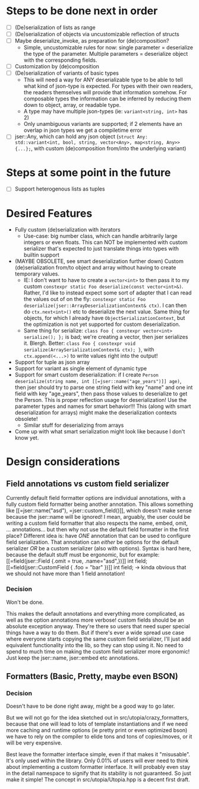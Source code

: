 # Steps to be done next in order

- [ ] (De)serialization of lists as range
- [ ] (De)serialization of objects via uncustomizable reflection of structs
- [ ] Maybe deserialize_invoke, as preparation for (de)composition?
    - Simple, uncustomizable rules for now: single parameter = deserialize the type of the parameter. Multiple parameters = deserialize object with the corresponding fields.
- [ ] Customization by (de)composition
- [ ] (De)serialization of variants of basic types
    - This will need a way for ANY deserializable type to be able to tell what kind of json-type is expected. For types with their own readers, the readers themselves will provide that information somehow. For composable types the information can be inferred by reducing them down to object, array, or readable type.
    - A type may have multiple json-types (ie: `variant<string, int>` has 2)
    - Only unambiguous variants are supported; if 2 elements have an overlap in json types we get a compiletime error
- [ ] jser::Any, which can hold any json object (`struct Any: std::variant<int, bool, string, vector<Any>, map<string, Any>> {...};`, with custom (de)composition from/into the underlying variant)

# Steps at some point in the future

- [ ] Support heterogenous lists as tuples

# Desired Features

- Fully custom (de)serialization with iterators
    - Use-case: big number class, which can handle arbitrarily large integers or even floats. This can NOT be implemented with custom serializer that's expected to just translate things into types with builtin support
- (MAYBE OBSOLETE, see smart deserialization further down) Custom (de)serialization from/to object and array without having to create temporary values.
    - IE: I don't want to have to create a `vector<int>` to then pass it to my custom `constexpr static Foo deserialize(const vector<int>&)`. Rather, I'd like to instead expect some sort of adapter that I can read the values out of on the fly: `constexpr static Foo deserialize(jser::ArrayDeserializationContext& ctx)`. I can then do `ctx.next<int>()` etc to deserialize the next value. Same thing for objects, for which I already have `ObjectSerializationContext`, but the optimization is not yet supported for custom deserialization.
    - Same thing for serialize: `class Foo { constexpr vector<int> serialize(); };` is bad; we're creating a vector, then jser serializes it. Blergh. Better: `class Foo { constexpr void serialize(ArraySerializationContext& ctx); }`, with `ctx.append(<...>)` to write values right into the output!
- Support for tuple as json array
- Support for variant as single element of dynamic type
- Support for smart custom deserialization: if I create `Person deserialize(string name, int [[=jser::name("age_years")]] age)`, then jser should try to parse one string field with key "name" and one int field with key "age_years", then pass those values to deserialize to get the Person. This is proper reflection usage for deserialization! Use the parameter types and names for smart behavior!!! This (along with smart deserialization for arrays) might make the deserialization contexts obsolete!
    - Similar stuff for deserializing from arrays
- Come up with what smart serialization might look like because I don't know yet.

# Design considerations

## Field annotations vs custom field serializer

Currently default field formatter options are individual annotations, with a fully custom field formatter being another annotation.
This allows something like [[=jser::name("asd"), =jser::custom_field(<formatter>)]], which doesn't make sense because the jser::name will be ignored!
I mean, arguably, the user could be writing a custom field formatter that also respects the name, embed, omit, ... annotations... but then why not use the default field formatter in the first place?
Different idea is: have _ONE_ annotation that can be used to configure field serialization. That annotation can _either_ be options for the default serializer _OR_ be a custom serializer (also with options). Syntax is hard here, because the default stuff must be ergonomic, but for example:
[[=field(jser::Field {.omit = true, .name="asd",})]] int field;
[[=field(jser::CustomField<Serializer> { .foo = "bar" })]] int field;
-> kinda obvious that we should not have more than 1 field annotation!

### Decision

Won't be done.

This makes the default annotations and everything more complicated, as well as the option annotations more verbose!
custom fields should be an absolute exception anyway.
They're there so users that need super special things have a way to do them.
But if there's ever a wide spread use case where everyone starts copying the same custom field serializer, I'll just add equivalent functionality into the lib, so they can stop using it.
No need to spend to much time on making the custom field serializer more ergonomic! Just keep the jser::name, jser::embed etc annotations.

## Formatters (Basic, Pretty, maybe even BSON)

### Decision

Doesn't have to be done right away, might be a good way to go later.

But we will not go for the idea sketched out in src/utopia/crazy_formatters, because that one will lead to lots of template instantiations and if we need more caching and runtime options (ie pretty print or even optimized bson) we have to rely on the compiler to elide tons and tons of copies/moves, or it will be very expensive.

Best leave the formatter interface simple, even if that makes it "misusable". It's only used within the library. Only 0.01% of users will ever need to think about implementing a custom formatter interface. It will probably even stay in the detail namespace to signify that its stability is not guaranteed. So just make it simple! The concept in src/utopia/Utopia.hpp is a decent first draft.
